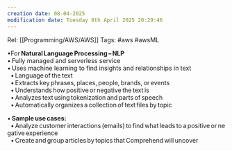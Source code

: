 ```yaml
---
creation date: 08-04-2025
modification date: Tuesday 8th April 2025 20:29:46
---
```

Rel: [[Programming/AWS/AWS]]
Tags: #aws #awsML 


•For **Natural Language Processing – NLP**  
• Fully managed and serverless service  
• Uses machine learning to find insights and relationships in text  
   • Language of the text  
   • Extracts key phrases, places, people, brands, or events  
   • Understands how positive or negative the text is  
   • Analyzes text using tokenization and parts of speech  
   • Automatically organizes a collection of text files by topic

• **Sample use cases:**  
   • Analyze customer interactions (emails) to find what leads to a positive or negative experience  
   • Create and group articles by topics that Comprehend will uncover